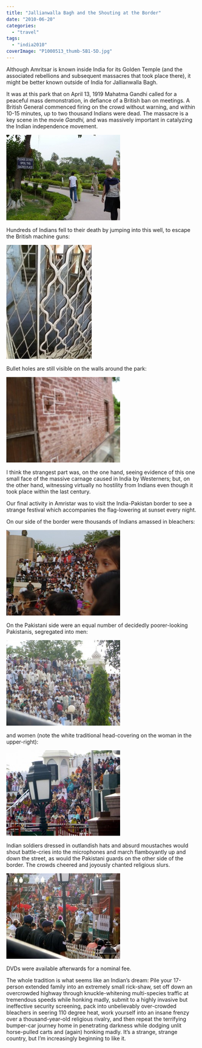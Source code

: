 ```yaml
---
title: "Jallianwalla Bagh and the Shouting at the Border"
date: "2010-06-20"
categories: 
  - "travel"
tags: 
  - "india2010"
coverImage: "P1000513_thumb-5B1-5D.jpg"
---
```


Although Amritsar is known inside India for its Golden Temple (and the associated rebellions and subsequent massacres that took place there), it might be better known outside of India for Jallianwalla Bagh.

It was at this park that on April 13, 1919 Mahatma Gandhi called for a peaceful mass demonstration, in defiance of a British ban on meetings. A British General commenced firing on the crowd without warning, and within 10-15 minutes, up to two thousand Indians were dead. The massacre is a key scene in the movie _Gandhi,_ and was massively important in catalyzing the Indian independence movement.

[![P1000513](images/P1000513_thumb-5B1-5D-300x225.jpg "P1000513")](http://www.rdchambers.net/wp-content/uploads/2010/06/P1000513_thumb-5B1-5D.jpg)

Hundreds of Indians fell to their death by jumping into this well, to escape the British machine guns:

[![P1000515](images/P1000515_thumb-5B5-5D-225x300.jpg "P1000515")](http://www.rdchambers.net/wp-content/uploads/2010/06/P1000515_thumb-5B5-5D.jpg)

Bullet holes are still visible on the walls around the park:

[![P1000516](images/P1000516_thumb-5B1-5D-300x225.jpg "P1000516")](http://www.rdchambers.net/wp-content/uploads/2010/06/P1000516_thumb-5B1-5D.jpg)

I think the strangest part was, on the one hand, seeing evidence of this one small face of the massive carnage caused in India by Westerners; but, on the other hand, witnessing virtually no hostility from Indians even though it took place within the last century.

Our final activity in Amristar was to visit the India-Pakistan border to see a strange festival which accompanies the flag-lowering at sunset every night.

On our side of the border were thousands of Indians amassed in bleachers:

[![P1000533](images/P1000533_thumb-5B1-5D-300x225.jpg "P1000533")](http://www.rdchambers.net/wp-content/uploads/2010/06/P1000533_thumb-5B1-5D.jpg)

On the Pakistani side were an equal number of decidedly poorer-looking Pakistanis, segregated into men:

[![P1000538](images/P1000538_thumb-5B1-5D-300x225.jpg "P1000538")](http://www.rdchambers.net/wp-content/uploads/2010/06/P1000538_thumb-5B1-5D.jpg)

and women (note the white traditional head-covering on the woman in the upper-right):

[![P1000537](images/P1000537_thumb-5B1-5D-300x225.jpg "P1000537")](http://www.rdchambers.net/wp-content/uploads/2010/06/P1000537_thumb-5B1-5D.jpg)

Indian soldiers dressed in outlandish hats and absurd moustaches would shout battle-cries into the microphones and march flamboyantly up and down the street, as would the Pakistani guards on the other side of the border. The crowds cheered and joyously chanted religious slurs.

[![P1000565](images/P1000565_thumb-5B1-5D-300x225.jpg "P1000565")](http://www.rdchambers.net/wp-content/uploads/2010/06/P1000565_thumb-5B1-5D.jpg)

DVDs were available afterwards for a nominal fee.

The whole tradition is what seems like an Indian’s dream: Pile your 17-person extended family into an extremely small rick-shaw, set off down an overcrowded highway through knuckle-whitening multi-species traffic at tremendous speeds while honking madly, submit to a highly invasive but ineffective security screening, pack into unbelievably over-crowded bleachers in seering 110 degree heat, work yourself into an insane frenzy over a thousand-year-old religious rivalry, and then repeat the terrifying bumper-car journey home in penetrating darkness while dodging unlit horse-pulled carts and (again) honking madly. It’s a strange, strange country, but I’m increasingly beginning to like it.

